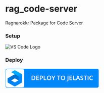 # rag_code-server
Ragnarokkr Package for Code Server

### Setup 

![VS Code Logo](../images/vscode.png)

### Deploy 

[![Deploy](https://github.com/jelastic-jps/git-push-deploy/raw/master/images/deploy-to-jelastic.png)](https://jelastic.com/install-application/?manifest=https://raw.githubusercontent.com/hosteur-sa-ch/rag_code-server/main/manifest.jps) 
